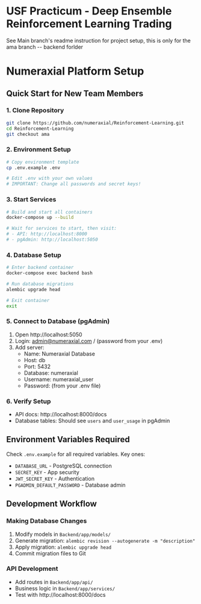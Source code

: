 # USF Practicum - Deep Ensemble Reinforcement Learning Trading

See Main branch's readme instruction for project setup, this is only for the ama branch -- backend forlder

# Numeraxial Platform Setup

## Quick Start for New Team Members

### 1. Clone Repository
```bash
git clone https://github.com/numeraxial/Reinforcement-Learning.git
cd Reinforcement-Learning
git checkout ama
```

### 2. Environment Setup
```bash
# Copy environment template
cp .env.example .env

# Edit .env with your own values
# IMPORTANT: Change all passwords and secret keys!
```

### 3. Start Services
```bash
# Build and start all containers
docker-compose up --build

# Wait for services to start, then visit:
# - API: http://localhost:8000
# - pgAdmin: http://localhost:5050
```

### 4. Database Setup
```bash
# Enter backend container
docker-compose exec backend bash

# Run database migrations
alembic upgrade head

# Exit container
exit
```

### 5. Connect to Database (pgAdmin)
1. Open http://localhost:5050
2. Login: admin@numeraxial.com / (password from your .env)
3. Add server:
   - Name: Numeraxial Database
   - Host: db
   - Port: 5432
   - Database: numeraxial
   - Username: numeraxial_user
   - Password: (from your .env file)

### 6. Verify Setup
- API docs: http://localhost:8000/docs
- Database tables: Should see `users` and `user_usage` in pgAdmin

## Environment Variables Required

Check `.env.example` for all required variables. Key ones:
- `DATABASE_URL` - PostgreSQL connection
- `SECRET_KEY` - App security
- `JWT_SECRET_KEY` - Authentication
- `PGADMIN_DEFAULT_PASSWORD` - Database admin

## Development Workflow

### Making Database Changes
1. Modify models in `Backend/app/models/`
2. Generate migration: `alembic revision --autogenerate -m "description"`
3. Apply migration: `alembic upgrade head`
4. Commit migration files to Git

### API Development
- Add routes in `Backend/app/api/`
- Business logic in `Backend/app/services/`
- Test with http://localhost:8000/docs
